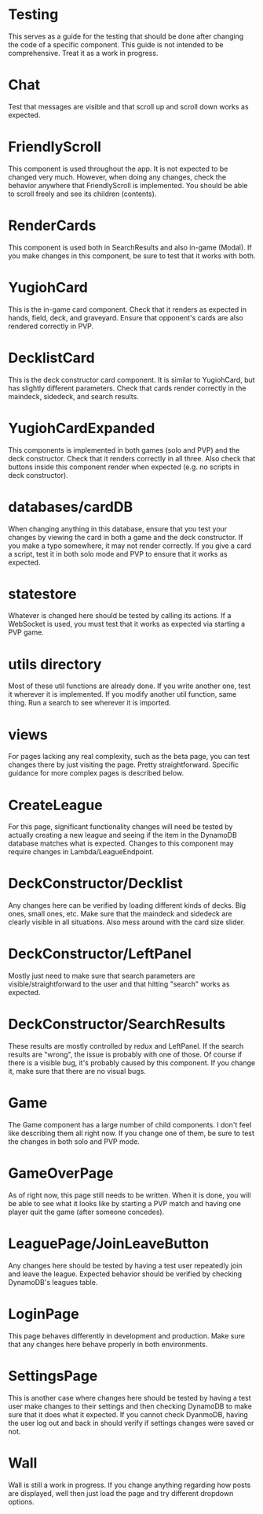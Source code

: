 # Testing

This serves as a guide for the testing that should be done after changing the code of a specific component. This guide is not intended to be comprehensive. Treat it as a work in progress.

# Chat

Test that messages are visible and that scroll up and scroll down works as expected.

# FriendlyScroll

This component is used throughout the app. It is not expected to be changed very much. However, when doing any changes, check the behavior anywhere that FriendlyScroll is implemented. You should be able to scroll freely and see its children (contents).

# RenderCards

This component is used both in SearchResults and also in-game (Modal). If you make changes in this component, be sure to test that it works with both.

# YugiohCard

This is the in-game card component. Check that it renders as expected in hands, field, deck, and graveyard. Ensure that opponent's cards are also rendered correctly in PVP.

# DecklistCard

This is the deck constructor card component. It is similar to YugiohCard, but has slightly different parameters. Check that cards render correctly in the maindeck, sidedeck, and search results.

# YugiohCardExpanded

This components is implemented in both games (solo and PVP) and the deck constructor. Check that it renders correctly in all three. Also check that buttons inside this component render when expected (e.g. no scripts in deck constructor).

# databases/cardDB

When changing anything in this database, ensure that you test your changes by viewing the card in both a game and the deck constructor. If you make a typo somewhere, it may not render correctly. If you give a card a script, test it in both solo mode and PVP to ensure that it works as expected.

# statestore

Whatever is changed here should be tested by calling its actions. If a WebSocket is used, you must test that it works as expected via starting a PVP game.

# utils directory

Most of these util functions are already done. If you write another one, test it wherever it is implemented. If you modify another util function, same thing. Run a search to see wherever it is imported.

# views

For pages lacking any real complexity, such as the beta page, you can test changes there by just visiting the page. Pretty straightforward. Specific guidance for more complex pages is described below.

# CreateLeague

For this page, significant functionality changes will need be tested by actually creating a new league and seeing if the item in the DynamoDB database matches what is expected. Changes to this component may require changes in Lambda/LeagueEndpoint.

# DeckConstructor/Decklist

Any changes here can be verified by loading different kinds of decks. Big ones, small ones, etc. Make sure that the maindeck and sidedeck are clearly visible in all situations. Also mess around with the card size slider.

# DeckConstructor/LeftPanel

Mostly just need to make sure that search parameters are visible/straightforward to the user and that hitting "search" works as expected.

# DeckConstructor/SearchResults

These results are mostly controlled by redux and LeftPanel. If the search results are "wrong", the issue is probably with one of those. Of course if there is a visible bug, it's probably caused by this component. If you change it, make sure that there are no visual bugs.

# Game

The Game component has a large number of child components. I don't feel like describing them all right now. If you change one of them, be sure to test the changes in both solo and PVP mode.

# GameOverPage

As of right now, this page still needs to be written. When it is done, you will be able to see what it looks like by starting a PVP match and having one player quit the game (after someone concedes).

# LeaguePage/JoinLeaveButton

Any changes here should be tested by having a test user repeatedly join and leave the league. Expected behavior should be verified by checking DynamoDB's leagues table.

# LoginPage

This page behaves differently in development and production. Make sure that any changes here behave properly in both environments.

# SettingsPage

This is another case where changes here should be tested by having a test user make changes to their settings and then checking DynamoDB to make sure that it does what it expected. If you cannot check DyanmoDB, having the user log out and back in should verify if settings changes were saved or not.

# Wall

Wall is still a work in progress. If you change anything regarding how posts are displayed, well then just load the page and try different dropdown options.
